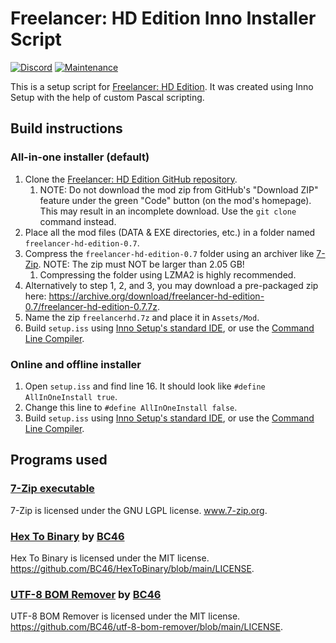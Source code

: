# Freelancer: HD Edition Inno Installer Script
[![Discord](https://badgen.net/badge/icon/discord?icon=discord&label)](https://discord.gg/ScqgYuFqmU)
[![Maintenance](https://img.shields.io/badge/Maintained%3F-yes-green.svg)](https://GitHub.com/oliverpechey/Freelancer-hd-edition-install-script/graphs/commit-activity)

This is a setup script for [Freelancer: HD Edition](https://github.com/BC46/freelancer-hd-edition). It was created using Inno Setup with the help of custom Pascal scripting.

## Build instructions
### All-in-one installer (default)
1. Clone the [Freelancer: HD Edition GitHub repository](https://github.com/BC46/freelancer-hd-edition).
    1. NOTE: Do not download the mod zip from GitHub's "Download ZIP" feature under the green "Code" button (on the mod's homepage). This may result in an incomplete download. Use the `git clone` command instead.
2. Place all the mod files (DATA & EXE directories, etc.) in a folder named `freelancer-hd-edition-0.7`.
3. Compress the `freelancer-hd-edition-0.7` folder using an archiver like [7-Zip](https://www.7-zip.org/). NOTE: The zip must NOT be larger than 2.05 GB!
    1. Compressing the folder using LZMA2 is highly recommended.
4. Alternatively to step 1, 2, and 3, you may download a pre-packaged zip here: https://archive.org/download/freelancer-hd-edition-0.7/freelancer-hd-edition-0.7.7z.
5. Name the zip `freelancerhd.7z` and place it in `Assets/Mod`.
6. Build `setup.iss` using [Inno Setup's standard IDE](https://jrsoftware.org/isinfo.php), or use the [Command Line Compiler](https://jrsoftware.org/ishelp/index.php?topic=compilercmdline).

### Online and offline installer
1. Open `setup.iss` and find line 16. It should look like `#define AllInOneInstall true`.
2. Change this line to `#define AllInOneInstall false`.
3. Build `setup.iss` using [Inno Setup's standard IDE](https://jrsoftware.org/isinfo.php), or use the [Command Line Compiler](https://jrsoftware.org/ishelp/index.php?topic=compilercmdline).

## Programs used
### [7-Zip executable](https://www.7-zip.org/download.html)
7-Zip is licensed under the GNU LGPL license. www.7-zip.org.

### [Hex To Binary](https://github.com/BC46/HexToBinary) by [BC46](https://github.com/BC46)
Hex To Binary is licensed under the MIT license. https://github.com/BC46/HexToBinary/blob/main/LICENSE.

### [UTF-8 BOM Remover](https://github.com/BC46/utf-8-bom-remover) by [BC46](https://github.com/BC46)
UTF-8 BOM Remover is licensed under the MIT license. https://github.com/BC46/utf-8-bom-remover/blob/main/LICENSE.
